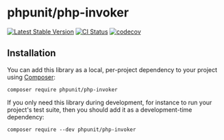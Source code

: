 # phpunit/php-invoker

[![Latest Stable Version](https://poser.pugx.org/phpunit/php-invoker/v/stable.webp)](https://packagist.org/packages/phpunit/php-invoker)
[![CI Status](https://github.com/sebastianbergmann/php-invoker/workflows/CI/badge.svg)](https://github.com/sebastianbergmann/php-invoker/actions)
[![codecov](https://codecov.io/gh/sebastianbergmann/php-invoker/branch/main/graph/badge.svg)](https://codecov.io/gh/sebastianbergmann/php-invoker)

## Installation

You can add this library as a local, per-project dependency to your project using [Composer](https://getcomposer.org/):

```
composer require phpunit/php-invoker
```

If you only need this library during development, for instance to run your project's test suite, then you should add it as a development-time dependency:

```
composer require --dev phpunit/php-invoker
```
